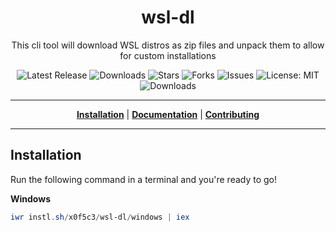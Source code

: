 <h1 align="center">wsl-dl</h1>
<p align="center">This cli tool will download WSL distros as zip files and unpack them to allow for custom installations</p>

<p align="center">

<a style="text-decoration: none" href="https://github.com/x0f5c3/wsl-dl/releases">
<img src="https://img.shields.io/github/v/release/x0f5c3/wsl-dl?style=flat-square" alt="Latest Release">
</a>

<a style="text-decoration: none" href="https://github.com/x0f5c3/wsl-dl/releases">
<img src="https://img.shields.io/github/downloads/x0f5c3/wsl-dl/total.svg?style=flat-square" alt="Downloads">
</a>

<a style="text-decoration: none" href="https://github.com/x0f5c3/wsl-dl/stargazers">
<img src="https://img.shields.io/github/stars/x0f5c3/wsl-dl.svg?style=flat-square" alt="Stars">
</a>

<a style="text-decoration: none" href="https://github.com/x0f5c3/wsl-dl/fork">
<img src="https://img.shields.io/github/forks/x0f5c3/wsl-dl.svg?style=flat-square" alt="Forks">
</a>

<a style="text-decoration: none" href="https://github.com/x0f5c3/wsl-dl/issues">
<img src="https://img.shields.io/github/issues/x0f5c3/wsl-dl.svg?style=flat-square" alt="Issues">
</a>

<a style="text-decoration: none" href="https://opensource.org/licenses/MIT">
<img src="https://img.shields.io/badge/License-MIT-yellow.svg?style=flat-square" alt="License: MIT">
</a>

<br/>

<a style="text-decoration: none" href="https://github.com/x0f5c3/wsl-dl/releases">
<img src="https://img.shields.io/badge/platform-windows%20%7C%20macos%20%7C%20linux-informational?style=for-the-badge" alt="Downloads">
</a>

<br/>

</p>

----

<p align="center">
<strong><a href="https://x0f5c3.github.io/wsl-dl/#/installation">Installation</a></strong>
|
<strong><a href="https://x0f5c3.github.io/wsl-dl/#/docs">Documentation</a></strong>
|
<strong><a href="https://x0f5c3.github.io/wsl-dl/#/CONTRIBUTING">Contributing</a></strong>
</p>

----



## Installation

Run the following command in a terminal and you're ready to go!

**Windows**
```powershell
iwr instl.sh/x0f5c3/wsl-dl/windows | iex
```